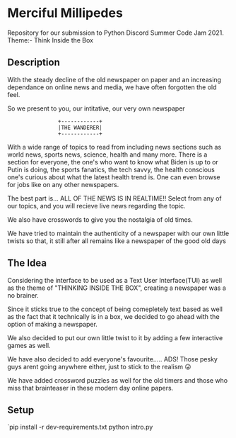 # Merciful Millipedes

Repository for our submission to Python Discord Summer Code Jam 2021. Theme:- Think Inside the Box

## Description
With the steady decline of the old newspaper on paper and an increasing dependance on online
news and media, we have often forgotten the old feel.

So we present to you, our intitative, our very own newspaper

                    +------------+
                    |THE WANDERER|
                    +------------+

With a wide range of topics to read from including news sections such as world news, sports news, science, health and many more. There is a section for everyone, the one's who want to know what Biden is up to or Putin is doing, the sports fanatics, the tech savvy, the health conscious one's curious about what the latest health trend is. One can even browse for jobs like on any other newspapers.

The best part is... ALL OF THE NEWS IS IN REALTIME!! Select from any of our topics, and you will recieve live news regarding the topic.

We also have crosswords to give you the nostalgia of old times.

We have tried to maintain the authenticity of a newspaper with our own little twists so that, it still after all remains like a newspaper of the good old days

## The Idea
Considering the interface to be used as a Text User Interface(TUI) as well as the theme of "THINKING INSIDE THE BOX", creating a newspaper was a no brainer.

Since it sticks true to the concept of being comepletely text based as well as the fact that it technically is in a box, we decided to go ahead with the option of making a newspaper. 

We also decided to put our own little twist to it by adding a few interactive games as well.

We have also decided to add everyone's favourite..... ADS! Those pesky guys arent going anywhere 
either, just to stick to the realism 😜

We have added crossword puzzles as well for the old timers and those who miss that brainteaser in these modern day online papers.

## Setup
`pip install -r dev-requirements.txt
    python intro.py
